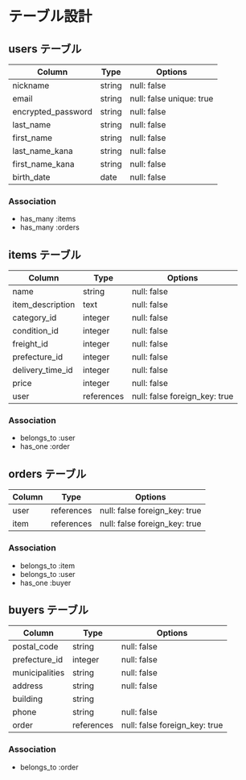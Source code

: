 # テーブル設計

## users テーブル

| Column             | Type   | Options                  |
| ------------------ | ------ | ------------------------ |
| nickname          | string | null: false              |
| email              | string | null: false unique: true |
| encrypted_password | string | null: false              |
| last_name          | string | null: false              |
| first_name         | string | null: false              |
| last_name_kana     | string | null: false              |
| first_name_kana    | string | null: false              |
| birth_date         | date   | null: false              |

### Association
- has_many :items
- has_many :orders


## items テーブル

| Column           | Type       | Options                       |
| ---------------- | ---------- | ----------------------------- |
| name             | string     | null: false                   |
| item_description | text       | null: false                   |
| category_id      | integer    | null: false                   |
| condition_id     | integer    | null: false                   |
| freight_id       | integer    | null: false                   |
| prefecture_id    | integer    | null: false                   |
| delivery_time_id | integer    | null: false                   |
| price            | integer    | null: false                   |
| user             | references | null: false foreign_key: true |

### Association
- belongs_to :user
- has_one :order


## orders テーブル

| Column             | Type       | Options                       |
| ------------------ | ---------- | ----------------------------- |
| user               | references | null: false foreign_key: true |
| item               | references | null: false foreign_key: true |

### Association
- belongs_to    :item
- belongs_to    :user
- has_one       :buyer


## buyers テーブル

| Column         | Type       | Options                       |
| -------------- | ---------- | ----------------------------- |
| postal_code    | string     | null: false                   |
| prefecture_id  | integer    | null: false                   |
| municipalities | string     | null: false                   |
| address        | string     | null: false                   |
| building       | string     |                               |
| phone          | string     | null: false                   |
| order          | references | null: false foreign_key: true |

### Association
- belongs_to :order
